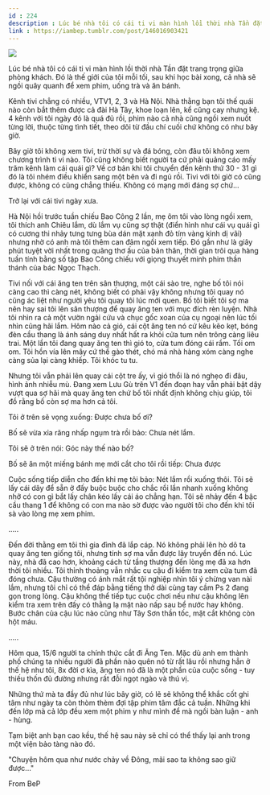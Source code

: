 ```yaml
---
id : 224
description : Lúc bé nhà tôi có cái ti vi màn hình lồi thời nhà Tần đặt trang trọng giữa phòng khách. Đó là thế giới của tôi mỗi tối, sau khi học bài xong, cả nhà sẽ ngồi quây quanh để xem phim, uống trà và ăn bánh.
link : https://iambep.tumblr.com/post/146016903421
---
```


![](https://64.media.tumblr.com/aab023b49deecdfcb199c86893e7360a/tumblr_o8vi28wG8O1u3a9rjo1_500.jpg)

Lúc bé nhà tôi có cái ti vi màn hình lồi thời nhà Tần đặt trang trọng giữa
phòng khách. Đó là thế giới của tôi mỗi tối, sau khi học bài xong, cả nhà
sẽ ngồi quây quanh để xem phim, uống trà và ăn bánh.

Kênh tivi chẳng có nhiều, VTV1, 2, 3 và Hà Nội. Nhà thằng bạn tôi thế quái
nào còn bắt thêm được cả đài Hà Tây, khoe loạn lên, kể cũng cay nhưng kệ.
4 kênh với tôi ngày đó là quá đủ rồi, phim nào cả nhà cũng ngồi xem nuốt
từng lời, thuộc từng tình tiết, theo dõi từ đầu chí cuối chứ không có như
bây giờ.

Bây giờ tôi không xem tivi, trừ thời sự và đá bóng, còn đâu tôi không xem
chương trình ti vi nào. Tôi cũng không biết người ta cứ phải quảng cáo mấy
trăm kênh làm cái quái gì? Về cơ bản khi tôi chuyển đến kênh thứ 30 - 31
gì đó là tôi nhém điều khiển sang một bên và đi ngủ rồi. Tivi với tôi giờ
có cũng được, không có cũng chẳng thiếu. Không có mạng mới đáng sợ chứ...

Trở lại với cái tivi ngày xưa.

Hà Nội hồi trước tuần chiếu Bao Công 2 lần, mẹ ôm tôi vào lòng ngồi xem,
tôi thích anh Chiêu lắm, dù lắm vụ cũng sợ thật (điển hình như cái vụ quái
gì có cương thi nhảy tưng tưng bùa dán mặt xanh đỏ tím vàng kinh dị vãi)
nhưng nhờ có anh mà tôi thêm can đảm ngồi xem tiếp. Đó gần như là giây phút
tuyệt vời nhất trong quãng thơ ấu của bản thân, thời gian trôi qua hàng
tuần tính bằng số tập Bao Công chiếu với giọng thuyết minh phim thần thánh
của bác Ngọc Thạch.

Tivi nối với cái ăng ten trên sân thượng, một cái sào tre, nghe bố tôi nói
càng cao thì càng nét, không biết có phải vậy không nhưng tôi quay nó cũng
ác liệt như người yêu tôi quay tôi lúc mới quen. Bố tôi biết tôi sợ ma nên
hay sai tôi lên sân thượng để quay ăng ten với mục đích rèn luyện. Nhà tôi
nhìn ra cả một vườn ngải cứu và chục gốc xoan của cụ ngoại nên lúc tối nhìn
cũng hãi lắm. Hôm nào cả gió, cái cột ăng ten nó cứ kêu kẽo kẹt, bóng đèn
cầu thang là ánh sáng duy nhất hất ra khỏi cửa tum nên trông càng liêu trai.
Một lần tôi đang quay ăng ten thì gió to, cửa tum đóng cái rầm. Tối om om.
Tôi hồn vía lên mây cứ thế gào thét, chó má nhà hàng xóm càng nghe càng
sủa lại càng khiếp. Tôi khóc tu tu.

Nhưng tôi vẫn phải lên quay cái cột tre ấy, vì gió thổi là nó nghẹo đi đâu,
hình ảnh nhiễu mù. Đang xem Lưu Gù trên V1 đến đoạn hay vẫn phải bật dậy
vượt qua sợ hãi mà quay ăng ten chứ bố tôi nhất định không chịu giúp, tôi
đồ rằng bố còn sợ ma hơn cả tôi.

Tôi ở trên sẽ vọng xuống: Được chưa bố ơi?

Bố sẽ vừa xỉa răng nhấp ngụm trà rồi bảo: Chưa nét lắm.

Tôi sẽ ở trên nói: Góc này thế nào bố?

Bố sẽ ăn một miếng bánh mẹ mới cắt cho tôi rồi tiếp: Chưa được

Cuộc sống tiếp diễn cho đến khi mẹ tôi bảo: Nét lắm rồi xuống thôi. Tôi
sẽ lấy cái dây để sẵn ở đấy buộc buộc cho chắc rồi lần nhanh xuống không
nhỡ có con gì bắt lấy chân kéo lấy cái áo chẳng hạn. Tôi sẽ nhảy đến 4 bậc
cầu thang 1 để không có con ma nào sờ được vào người tôi cho đến khi tôi
sà vào lòng mẹ xem phim.

.....

Đến đời thằng em tôi thì gia đình đã lắp cáp. Nó không phải lên hò dô ta
quay ăng ten giống tôi, nhưng tính sợ ma vẫn được lây truyền đến nó. Lúc
này, nhà đã cao hơn, khoảng cách từ tầng thượng đến lòng mẹ đã xa hơn thời
tôi nhiều. Tôi thỉnh thoảng vẫn nhắc cu cậu đi kiểm tra xem cửa tum đã đóng
chưa. Cậu thường có ánh mắt rất tội nghiệp nhìn tôi ý chừng van nài lắm,
nhưng tôi chỉ có thể đáp bằng tiếng thở dài cùng tay cầm Ps 2 đang gọn trong
lòng. Cậu không thể tiếp tục cuộc chơi nếu như cậu không lên kiểm tra xem
trên đấy có thằng lạ mặt nào nấp sau bể nước hay không. Bước chân của cậu
lúc nào cũng như Tây Sơn thần tốc, mặt cắt không còn hột máu.

.....

Hôm qua, 15/6 người ta chính thức cắt đi Ăng Ten. Mặc dù anh em thành phố
chúng ta nhiều người đã phần nào quên nó từ rất lâu rồi nhưng hẳn ở thế
hệ như tôi, 8x đời ơ kìa, ăng ten nó đã là một phần của cuộc sống - tuy
thiếu thốn đủ đường nhưng rất đỗi ngọt ngào và thú vị.

Những thứ mà ta đầy đủ như lúc bây giờ, có lẽ sẽ không thể khắc cốt ghi
tâm như ngày ta còn thòm thèm đợi tập phim tâm đắc cả tuần. Những khi đến
lớp mà cả lớp đều xem một phim y như mình để mà ngồi bàn luận - anh - hùng.

Tạm biệt anh bạn cao kều, thế hệ sau này sẽ chỉ có thể thấy lại anh trong
một viện bảo tàng nào đó.

"Chuyện hôm qua như nước chảy về Đông, mãi sao ta không sao giữ được..."

From BeP